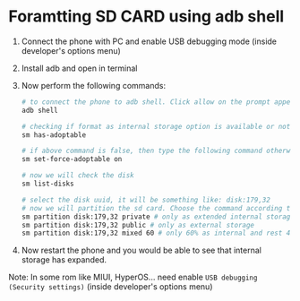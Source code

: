 # Foramtting SD CARD using adb shell

1. Connect the phone with PC and enable USB debugging mode (inside developer's options menu)
2. Install adb and open in terminal
3. Now perform the following commands:

    ```bash
    # to connect the phone to adb shell. Click allow on the prompt appear on the phone
    adb shell

    # checking if format as internal storage option is available or not
    sm has-adoptable

    # if above command is false, then type the following command otherwise skip it
    sm set-force-adoptable on

    # now we will check the disk
    sm list-disks

    # select the disk uuid, it will be something like: disk:179,32
    # now we will partition the sd card. Choose the command according to the need
    sm partition disk:179,32 private # only as extended internal storage
    sm partition disk:179,32 public # only as external storage
    sm partition disk:179,32 mixed 60 # only 60% as internal and rest 40% as external
    ```
4. Now restart the phone and you would be able to see that internal storage has expanded.
 
Note: In some rom like MIUI, HyperOS... need enable `USB debugging (Security settings)` (inside developer's options menu)